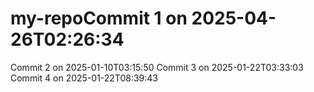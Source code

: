 # my-repoCommit 1 on 2025-04-26T02:26:34
Commit 2 on 2025-01-10T03:15:50
Commit 3 on 2025-01-22T03:33:03
Commit 4 on 2025-01-22T08:39:43
